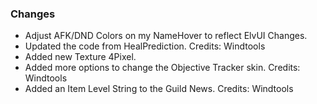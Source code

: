 ### Changes ###

  * Adjust AFK/DND Colors on my NameHover to reflect ElvUI Changes.
  * Updated the code from HealPrediction. Credits: Windtools
  * Added new Texture 4Pixel.
  * Added more options to change the Objective Tracker skin. Credits: Windtools
  * Added an Item Level String to the Guild News. Credits: Windtools

